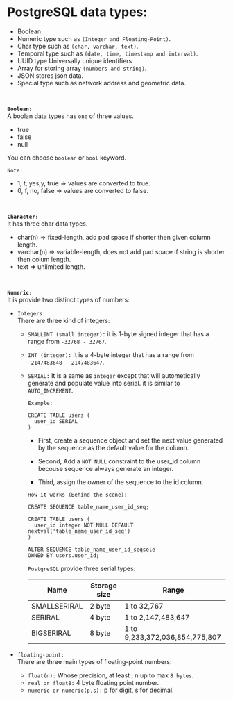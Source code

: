 # PostgreSQL data types:

- Boolean
- Numeric type such as `(Integer and Floating-Point)`.
- Char type such as `(char, varchar, text)`.
- Temporal type such as `(date, time, timestamp and interval)`.
- UUID type Universally unique identifiers
- Array for storing array `(numbers and string)`.
- JSON stores json data.
- Special type such as network address and geometric data.

<br>

**`Boolean:`**<br>
A boolan data types has `one` of three values.

- true
- false
- null

You can choose `boolean` or `bool` keyword.

`Note:`<br>

- 1, t, yes,y, true => values are converted to true.
- 0, f, no, false => values are converted to false.

<br>

**`Character:`**<br>
It has three char data types.

- char(n) => fixed-length, add pad space if shorter then given column length.
- varchar(n) => variable-length, does not add pad space if string is shorter then colum length.
- text => unlimited length.

<br>

**`Numeric:`**<br>
It is provide two distinct types of numbers:

- `Integers:` <br>
  There are three kind of integers:

  - `SMALLINT (small integer):` it is 1-byte signed integer that has a range from `-32768 - 32767`. <br>
  - `INT (integer):` It is a 4-byte integer that has a range from `-2147483648 - 2147483647`. <br>
  - `SERIAL:` It is a same as `integer` except that will autometically generate and populate value into serial. it is similar to `AUTO_INCREMENT`.

    `Example:`

    ```PostgreSQL
    CREATE TABLE users (
      user_id SERIAL
    )
    ```

    - First, create a sequence object and set the next value generated by the sequence as the default value for the column.

    - Second, Add a `NOT NULL` constraint to the user_id column becouse sequence always generate an integer.

    - Third, assign the owner of the sequence to the id column.

    `How it works (Behind the scene):`

    ```PostgreSQL
    CREATE SEQUENCE table_name_user_id_seq;

    CREATE TABLE users (
      user_id integer NOT NULL DEFAULT nextval('table_name_user_id_seq')
    )

    ALTER SEQUENCE table_name_user_id_seqsele
    OWNED BY users.user_id;
    ```

    `PostgreSQL` provide three serial types:

    | Name         | Storage size | Range                          |
    | ------------ | ------------ | ------------------------------ |
    | SMALLSERIRAL | 2 byte       | 1 to 32,767                    |
    | SERIRAL      | 4 byte       | 1 to 2,147,483,647             |
    | BIGSERIRAL   | 8 byte       | 1 to 9,233,372,036,854,775,807 |

- `floating-point:`<br>
  There are three main types of floating-point numbers:

  - `float(n):` Whose precision, at least , n up to max `8 bytes`.
  - `real or float8:` 4 byte floating point number.
  - `numeric or numeric(p,s):` p for digit, s for decimal.
